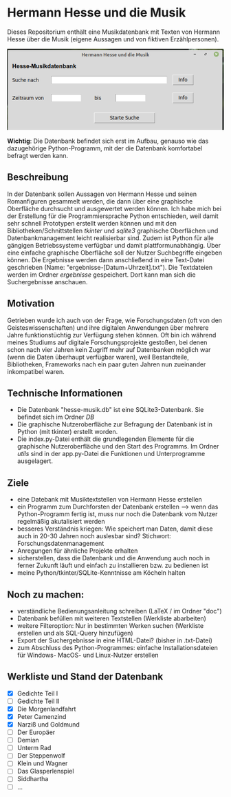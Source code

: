 # Hermann Hesse und die Musik
Dieses Repositorium enthält eine Musikdatenbank mit Texten von Hermann Hesse über die Musik (eigene Aussagen und von fiktiven Erzählpersonen).

![Beispiel](./img/hesse-beispiel.png)

**Wichtig**: Die Datenbank befindet sich erst im Aufbau, genauso wie das dazugehörige Python-Programm, mit der die Datenbank komfortabel befragt werden kann.

## Beschreibung
In der Datenbank sollen Aussagen von Hermann Hesse und seinen Romanfiguren gesammelt werden, die dann über eine graphische Oberfläche durchsucht und ausgewertet werden können.
Ich habe mich bei der Erstellung für die Programmiersprache Python entschieden, weil damit sehr schnell Prototypen erstellt werden können und mit den Bibliotheken/Schnittstellen *tkinter* und *sqlite3* graphische Oberflächen und Datenbankmanagement leicht realisierbar sind. Zudem ist Python für alle gängigen Betriebssysteme verfügbar und damit plattformunabhängig. Über eine einfache graphische Oberfläche soll der Nutzer Suchbegriffe eingeben können. Die Ergebnisse werden dann anschließend in eine Text-Datei geschrieben (Name: "ergebnisse-[Datum+Uhrzeit].txt"). Die Textdateien werden im Ordner *ergebnisse* gespeichert. Dort kann man sich die Suchergebnisse anschauen.


## Motivation

Getrieben wurde ich auch von der Frage, wie Forschungsdaten (oft von den Geisteswissenschaften) und ihre digitalen Anwendungen über mehrere Jahre funktionstüchtig zur Verfügung stehen können. Oft bin ich während meines Studiums auf digitale Forschungsprojekte gestoßen, bei denen schon nach vier Jahren kein Zugriff mehr auf Datenbanken möglich war (wenn die Daten überhaupt verfügbar waren), weil Bestandteile, Bibliotheken, Frameworks nach ein paar guten Jahren nun zueinander inkompatibel waren.


## Technische Informationen
* Die Datenbank "hesse-musik.db" ist eine SQLite3-Datenbank. Sie befindet sich im Ordner *DB*
* Die graphische Nutzeroberfläche zur Befragung der Datenbank ist in Python (mit tkinter) erstellt worden.
* Die index.py-Datei enthält die grundlegenden Elemente für die graphische Nutzeroberfläche und den Start des Programms. Im Ordner *utils* sind in der app.py-Datei die Funktionen und Unterprogramme ausgelagert.


## Ziele
* eine Datebank mit Musiktextstellen von Hermann Hesse erstellen 
* ein Programm zum Durchforsten der Datenbank erstellen --> wenn das Python-Programm fertig ist, muss nur noch die Datenbank vom Nutzer regelmäßig akutalisiert werden
* besseres Verständnis kriegen: Wie speichert man Daten, damit diese auch in 20-30 Jahren noch auslesbar sind? Stichwort: Forschungsdatenmanagement
* Anregungen für ähnliche Projekte erhalten
* sicherstellen, dass die Datenbank und die Anwendung auch noch in ferner Zukunft läuft und einfach zu installieren bzw. zu bedienen ist
* meine Python/tkinter/SQLite-Kenntnisse am Köcheln halten

## Noch zu machen:
* verständliche Bedienungsanleitung schreiben (LaTeX / im Ordner "doc")
* Datenbank befüllen mit weiteren Textstellen (Werkliste abarbeiten)
* weitere Filteroption: Nur in bestimmten Werken suchen (Werkliste erstellen und als SQL-Query hinzufügen)
* Export der Suchergebnisse in eine HTML-Datei? (bisher in .txt-Datei)
* zum Abschluss des Python-Programmes: einfache Installationsdateien für Windows- MacOS- und Linux-Nutzer erstellen

## Werkliste und Stand der Datenbank
* [x] Gedichte Teil I
* [ ] Gedichte Teil II
* [x] Die Morgenlandfahrt
* [x] Peter Camenzind
* [x] Narziß und Goldmund
* [ ] Der Europäer
* [ ] Demian
* [ ] Unterm Rad
* [ ] Der Steppenwolf
* [ ] Klein und Wagner
* [ ] Das Glasperlenspiel
* [ ] Siddhartha
* [ ] ... 
